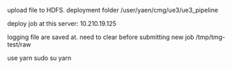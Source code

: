 
upload file to HDFS. deployment folder
/user/yaen/cmg/ue3/ue3_pipeline

deploy job at this server:
10.210.19.125

logging file are saved at. need to clear before submitting new job
/tmp/tmg-test/raw

use yarn
sudo su yarn
